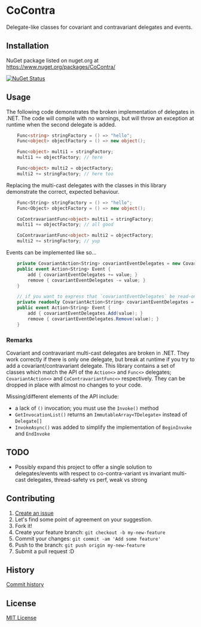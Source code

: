 # CoContra

Delegate-like classes for covariant and contravariant delegates and events.

## Installation

NuGet package listed on nuget.org at https://www.nuget.org/packages/CoContra/

[![NuGet Status](http://img.shields.io/nuget/v/CoContra.svg?style=flat)](https://www.nuget.org/packages/CoContra/)

## Usage

The following code demonstrates the broken implementation of delegates in .NET. The code will compile with no warnings, but will throw an exception at runtime when the second delegate is added.

```csharp
	Func<string> stringFactory = () => "hello";
	Func<object> objectFactory = () => new object();

	Func<object> multi1 = stringFactory;
	multi1 += objectFactory; // here

	Func<object> multi2 = objectFactory;
	multi2 += stringFactory; // here too
```

Replacing the multi-cast delegates with the classes in this library demonstrate the correct, expected behaviour.

```csharp
	Func<String> stringFactory = () => "hello";
	Func<Object> objectFactory = () => new object();

	CoContravariantFunc<object> multi1 = stringFactory;
	multi1 += objectFactory; // all good

	CoContravariantFunc<object> multi2 = objectFactory;
	multi2 += stringFactory; // yup
```

Events can be implemented like so...

```csharp
	private CovariantAction<String> covariantEventDelegates = new CovariantAction<String>();
	public event Action<String> Event {
		add { covariantEventDelegates += value; }
		remove { covariantEventDelegates -= value; }
	}

	// if you want to express that `covariantEventDelegates` be read-only, you must use `Add` and `Remove` since the operator overloading in the example immediately above requires write access to the field
	private readonly CovariantAction<String> covariantEventDelegates = new CovariantAction<String>();
	public event Action<String> Event {
		add { covariantEventDelegates.Add(value); }
		remove { covariantEventDelegates.Remove(value); }
	}
```

### Remarks

Covariant and contravariant multi-cast delegates are broken in .NET. They work correctly if there is only one delegate, but break at runtime if you try to add a covariant/contravariant delegate. This library contains a set of classes which match the API of the `Action<>` and `Func<>` delegates; `CovariantAction<>` and `CoContravariantFunc<>` respectively. They can be dropped in place with almost no changes to your code.

Missing/different elements of the API include:

- a lack of `()` invocation; you must use the `Invoke()` method
- `GetInvocationList()` returns an `ImmutableArray<TDelegate>` instead of `Delegate[]`
- `InvokeAsync()` was added to simplify the implementation of `BeginInvoke` and `EndInvoke`

## TODO

- Possibly expand this project to offer a single solution to delegates/events with respect to co-contra-variant vs invariant multi-cast delegates, thread-safety vs perf, weak vs strong

## Contributing

1. [Create an issue](https://github.com/NickStrupat/CoContra/issues/new)
2. Let's find some point of agreement on your suggestion.
3. Fork it!
4. Create your feature branch: `git checkout -b my-new-feature`
5. Commit your changes: `git commit -am 'Add some feature'`
6. Push to the branch: `git push origin my-new-feature`
7. Submit a pull request :D

## History

[Commit history](https://github.com/NickStrupat/CoContra/commits/master)

## License

[MIT License](https://github.com/NickStrupat/CoContra/blob/master/LICENSE)